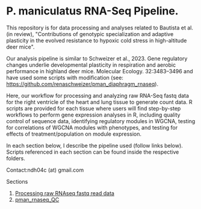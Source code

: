 # P. maniculatus RNA-Seq Pipeline. 

This repository is for data processing and analyses related to Bautista et al. (in review), "Contributions of genotypic specialization and adaptive plasticity in the evolved resistance to hypoxic cold stress in high-altitude deer mice".

Our analysis pipeline is similar to Schweizer et al., 2023. Gene regulatory changes underlie developmental plasticity in respiration and aerobic performance in highland deer mice. Molecular Ecology. 32:3483–3496 and have used some scripts with modification (see: https://github.com/renaschweizer/pman_diaphragm_rnaseq). 

Here, our workflow for processing and analyzing raw RNA-Seq fastq data for the right ventricle of the heart and lung tissue to generate count data. R scripts are provided for each tissue where users will find step-by-step workflows to perform gene expression analyses in R, including quality control of sequence data, identifying regulatory modules in WGCNA, testing for correlations of WGCNA modules with phenotypes, and testing for effects of treatment/population on module expression.

In each section below, I describe the pipeline used (follow links below). Scripts referenced in each section can be found inside the respective folders.

Contact:ndh04c (at) gmail.com

Sections

1. [Processing raw RNAseq fastq read data](https://github.com/NathanaeldHerrera/Pman_rnaseq/blob/main/raw_read_processing_mapping_featureCounts)
2. [pman_rnaseq_QC](https://github.com/NathanaeldHerrera/Pman_rnaseq/blob/main/pman_rnaseq_QC/pman_rnaseq_QC.md)

